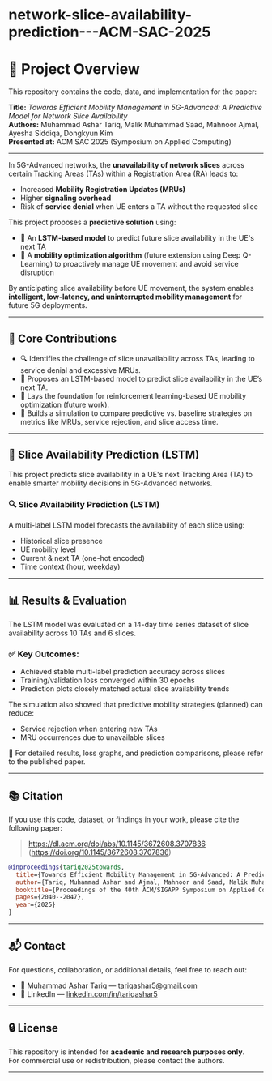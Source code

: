 # network-slice-availability-prediction---ACM-SAC-2025

# 📌 Project Overview

This repository contains the code, data, and implementation for the paper:

**Title:** *Towards Efficient Mobility Management in 5G-Advanced: A Predictive Model for Network Slice Availability*  
**Authors:** Muhammad Ashar Tariq, Malik Muhammad Saad, Mahnoor Ajmal, Ayesha Siddiqa, Dongkyun Kim  
**Presented at:** ACM SAC 2025 (Symposium on Applied Computing)

---

In 5G-Advanced networks, the **unavailability of network slices** across certain Tracking Areas (TAs) within a Registration Area (RA) leads to:
- Increased **Mobility Registration Updates (MRUs)**
- Higher **signaling overhead**
- Risk of **service denial** when UE enters a TA without the requested slice

This project proposes a **predictive solution** using:
- 🔮 An **LSTM-based model** to predict future slice availability in the UE's next TA
- 🧠 A **mobility optimization algorithm** (future extension using Deep Q-Learning) to proactively manage UE movement and avoid service disruption

By anticipating slice availability before UE movement, the system enables **intelligent, low-latency, and uninterrupted mobility management** for future 5G deployments.

---

## 🧠 Core Contributions

- 🔍 Identifies the challenge of slice unavailability across TAs, leading to service denial and excessive MRUs.
- 🔮 Proposes an LSTM-based model to predict slice availability in the UE’s next TA.
- 🤖 Lays the foundation for reinforcement learning-based UE mobility optimization (future work).
- 🧪 Builds a simulation to compare predictive vs. baseline strategies on metrics like MRUs, service rejection, and slice access time.

---

## 🔮 Slice Availability Prediction (LSTM)

This project predicts slice availability in a UE's next Tracking Area (TA) to enable smarter mobility decisions in 5G-Advanced networks.

### 🔍 Slice Availability Prediction (LSTM)
A multi-label LSTM model forecasts the availability of each slice using:
- Historical slice presence
- UE mobility level
- Current & next TA (one-hot encoded)
- Time context (hour, weekday)

---

## 📊 Results & Evaluation

The LSTM model was evaluated on a 14-day time series dataset of slice availability across 10 TAs and 6 slices.

### ✅ Key Outcomes:
- Achieved stable multi-label prediction accuracy across slices
- Training/validation loss converged within 30 epochs
- Prediction plots closely matched actual slice availability trends

The simulation also showed that predictive mobility strategies (planned) can reduce:
- Service rejection when entering new TAs
- MRU occurrences due to unavailable slices

📄 For detailed results, loss graphs, and prediction comparisons, please refer to the published paper.

---

## 📚 Citation

If you use this code, dataset, or findings in your work, please cite the following paper:
> https://dl.acm.org/doi/abs/10.1145/3672608.3707836 (https://doi.org/10.1145/3672608.3707836)

```bibtex
@inproceedings{tariq2025towards,
  title={Towards Efficient Mobility Management in 5G-Advanced: A Predictive Model for Network Slice Availability},
  author={Tariq, Muhammad Ashar and Ajmal, Mahnoor and Saad, Malik Muhammad and Siddiqa, Ayesha and Park, Seri and Kim, Dongkyun},
  booktitle={Proceedings of the 40th ACM/SIGAPP Symposium on Applied Computing},
  pages={2040--2047},
  year={2025}
}
```

---

## 📬 Contact

For questions, collaboration, or additional details, feel free to reach out:

- 📧 Muhammad Ashar Tariq — [tariqashar5@gmail.com](mailto:tariqashar5@gmail.com)
- 🔗 LinkedIn — [linkedin.com/in/tariqashar5](https://www.linkedin.com/in/tariqashar5)


---

## 🔒 License

This repository is intended for **academic and research purposes only**.  
For commercial use or redistribution, please contact the authors.

---

